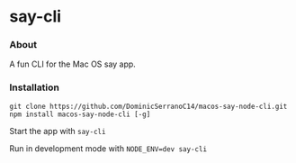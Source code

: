 # say-cli

### About
A fun CLI for the Mac OS say app.

### Installation
```
git clone https://github.com/DominicSerranoC14/macos-say-node-cli.git
npm install macos-say-node-cli [-g]
```

Start the app with `say-cli`

Run in development mode with `NODE_ENV=dev say-cli`
